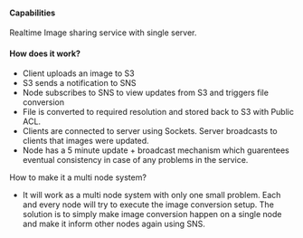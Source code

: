#### Capabilities
Realtime Image sharing service with single server.

#### How does it work?
- Client uploads an image to S3
- S3 sends a notification to SNS
- Node subscribes to SNS to view updates from S3 and triggers file conversion
- File is converted to required resolution and stored back to S3 with Public ACL.
- Clients are connected to server using Sockets. Server broadcasts to clients that images were updated.
- Node has a 5 minute update + broadcast mechanism which guarentees eventual consistency in case of any problems in the service.

How to make it a multi node system?
- It will work as a multi node system with only one small problem. Each and every node will try to execute the image conversion setup. The solution is to simply make image conversion happen on a single node and make it inform other nodes again using SNS.
